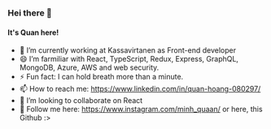 ### Hei there 👋

<!--
**mquan97/mquan97** is a ✨ _special_ ✨ repository because its `README.md` (this file) appears on your GitHub profile.

Here are some ideas to get you started:

- 🔭 I’m currently working on ...
- 🌱 I’m currently learning ...
- 👯 I’m looking to collaborate on ...
- 🤔 I’m looking for help with ...
- 💬 Ask me about ...
- 📫 How to reach me: ...
- 😄 Pronouns: ...
- ⚡ Fun fact: I'm funny yayyss

-->

#### It's Quan here!

- 🌱 I’m currently working at Kassavirtanen as Front-end developer
- 😄 I’m farmiliar with React, TypeScript, Redux, Express, GraphQL, MongoDB, Azure, AWS and web security.
- ⚡ Fun fact: I can hold breath more than a minute.
- 📫 How to reach me: https://www.linkedin.com/in/quan-hoang-080297/
- 👯 I’m looking to collaborate on React
- 💬 Follow me here: https://www.instagram.com/minh_quaan/ or here, this Github :>
